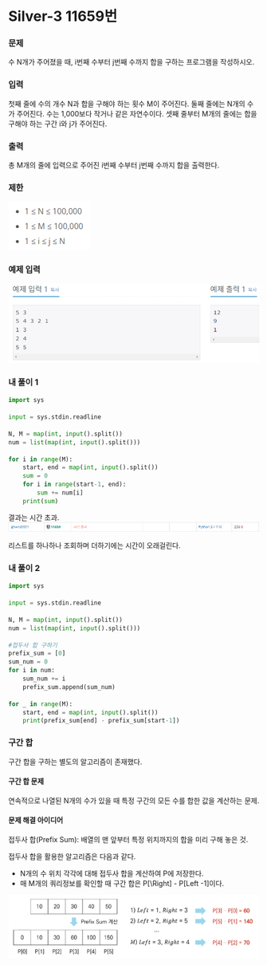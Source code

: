 # Silver-3 11659번

### 문제
<p>수 N개가 주어졌을 때, i번째 수부터 j번째 수까지 합을 구하는 프로그램을 작성하시오.</p>

### 입력
<p>첫째 줄에 수의 개수 N과 합을 구해야 하는 횟수 M이 주어진다. 둘째 줄에는 N개의 수가 주어진다. 수는 1,000보다 작거나 같은 자연수이다. 셋째 줄부터 M개의 줄에는 합을 구해야 하는 구간 i와 j가 주어진다.</p>

### 출력
<p>총 M개의 줄에 입력으로 주어진 i번째 수부터 j번째 수까지 합을 출력한다.</p>

### 제한
![alt text](image.png)

### 예제 입력
![alt text](image-1.png)

### 내 풀이 1
```python
import sys

input = sys.stdin.readline

N, M = map(int, input().split())
num = list(map(int, input().split()))

for i in range(M):
    start, end = map(int, input().split())
    sum = 0
    for i in range(start-1, end):
        sum += num[i]
    print(sum)
```

결과는 시간 초과.
![alt text](image-2.png)

리스트를 하나하나 조회하며 더하기에는 시간이 오래걸린다.

### 내 풀이 2
```python
import sys

input = sys.stdin.readline

N, M = map(int, input().split())
num = list(map(int, input().split()))

#접두사 합 구하기
prefix_sum = [0]
sum_num = 0
for i in num:
    sum_num += i
    prefix_sum.append(sum_num)

for _ in range(M):
    start, end = map(int, input().split())
    print(prefix_sum[end] - prefix_sum[start-1])
```

### 구간 합
구간 합을 구하는 별도의 알고리즘이 존재했다.

#### 구간 합 문제
연속적으로 나열된 N개의 수가 있을 때 특정 구간의 모든 수를 합한 값을 계산하는 문제.

#### 문제 해결 아이디어
접두사 합(Prefix Sum): 배열의 맨 앞부터 특정 위치까지의 합을 미리 구해 놓은 것.

접두사 합을 활용한 알고리즘은 다음과 같다.
- N개의 수 위치 각각에 대해 접두사 합을 계산하여 P에 저장한다.
- 매 M개의 쿼리정보를 확인할 때 구간 합은 P[\Right] - P[Left -1]이다.

![alt text](image-3.png)

